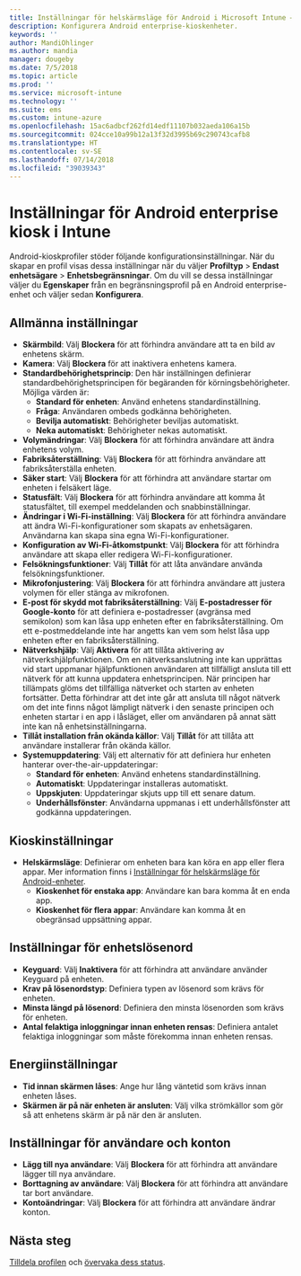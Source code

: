```yaml
---
title: Inställningar för helskärmsläge för Android i Microsoft Intune – Azure | Microsoft Docs
description: Konfigurera Android enterprise-kioskenheter.
keywords: ''
author: MandiOhlinger
ms.author: mandia
manager: dougeby
ms.date: 7/5/2018
ms.topic: article
ms.prod: ''
ms.service: microsoft-intune
ms.technology: ''
ms.suite: ems
ms.custom: intune-azure
ms.openlocfilehash: 15ac6adbcf262fd14edf11107b032aeda106a15b
ms.sourcegitcommit: 024cce10a99b12a13f32d3995b69c290743cafb8
ms.translationtype: HT
ms.contentlocale: sv-SE
ms.lasthandoff: 07/14/2018
ms.locfileid: "39039343"
---
```

# <a name="android-enterprise-kiosk-settings-in-intune"></a>Inställningar för Android enterprise kiosk i Intune

Android-kioskprofiler stöder följande konfigurationsinställningar. När du skapar en profil visas dessa inställningar när du väljer **Profiltyp** > **Endast enhetsägare** > **Enhetsbegränsningar**. Om du vill se dessa inställningar väljer du **Egenskaper** från en begränsningsprofil på en Android enterprise-enhet och väljer sedan **Konfigurera**.

## <a name="general-settings"></a>Allmänna inställningar

- **Skärmbild**: Välj **Blockera** för att förhindra användare att ta en bild av enhetens skärm.
- **Kamera**: Välj **Blockera** för att inaktivera enhetens kamera.
- **Standardbehörighetsprincip**: Den här inställningen definierar standardbehörighetsprincipen för begäranden för körningsbehörigheter. Möjliga värden är:
    - **Standard för enheten**: Använd enhetens standardinställning.
    - **Fråga**: Användaren ombeds godkänna behörigheten.
    - **Bevilja automatiskt**: Behörigheter beviljas automatiskt.
    - **Neka automatiskt**: Behörigheter nekas automatiskt.
- **Volymändringar**: Välj **Blockera** för att förhindra användare att ändra enhetens volym.
- **Fabriksåterställning**: Välj **Blockera** för att förhindra användare att fabriksåterställa enheten.
- **Säker start**: Välj **Blockera** för att förhindra att användare startar om enheten i felsäkert läge.
- **Statusfält**: Välj **Blockera** för att förhindra användare att komma åt statusfältet, till exempel meddelanden och snabbinställningar.
- **Ändringar i Wi-Fi-inställning**: Välj **Blockera** för att förhindra användare att ändra Wi-Fi-konfigurationer som skapats av enhetsägaren. Användarna kan skapa sina egna Wi-Fi-konfigurationer.
- **Konfiguration av Wi-Fi-åtkomstpunkt**: Välj **Blockera** för att förhindra användare att skapa eller redigera Wi-Fi-konfigurationer.
- **Felsökningsfunktioner**: Välj **Tillåt** för att låta användare använda felsökningsfunktioner.
- **Mikrofonjustering**: Välj **Blockera** för att förhindra användare att justera volymen för eller stänga av mikrofonen.
- **E-post för skydd mot fabriksåterställning**: Välj **E-postadresser för Google-konto** för att definiera e-postadresser (avgränsa med semikolon) som kan låsa upp enheten efter en fabriksåterställning. Om ett e-postmeddelande inte har angetts kan vem som helst låsa upp enheten efter en fabriksåterställning.
- **Nätverkshjälp**: Välj **Aktivera** för att tillåta aktivering av nätverkshjälpfunktionen. Om en nätverksanslutning inte kan upprättas vid start uppmanar hjälpfunktionen användaren att tillfälligt ansluta till ett nätverk för att kunna uppdatera enhetsprincipen. När principen har tillämpats glöms det tillfälliga nätverket och starten av enheten fortsätter. Detta förhindrar att det inte går att ansluta till något nätverk om det inte finns något lämpligt nätverk i den senaste principen och enheten startar i en app i låsläget, eller om användaren på annat sätt inte kan nå enhetsinställningarna.
- **Tillåt installation från okända källor**: Välj **Tillåt** för att tillåta att användare installerar från okända källor.
- **Systemuppdatering**: Välj ett alternativ för att definiera hur enheten hanterar over-the-air-uppdateringar:
    - **Standard för enheten**: Använd enhetens standardinställning.
    - **Automatiskt**: Uppdateringar installeras automatiskt.
    - **Uppskjuten**: Uppdateringar skjuts upp till ett senare datum.
    - **Underhållsfönster**: Användarna uppmanas i ett underhållsfönster att godkänna uppdateringen.

## <a name="kiosk-settings"></a>Kioskinställningar

- **Helskärmsläge**: Definierar om enheten bara kan köra en app eller flera appar. Mer information finns i [Inställningar för helskärmsläge för Android-enheter](android-kiosk-settings.md).
    - **Kioskenhet för enstaka app**: Användare kan bara komma åt en enda app.
    - **Kioskenhet för flera appar**: Användare kan komma åt en obegränsad uppsättning appar.

## <a name="device-password-settings"></a>Inställningar för enhetslösenord

- **Keyguard**: Välj **Inaktivera** för att förhindra att användare använder Keyguard på enheten.
- **Krav på lösenordstyp**: Definiera typen av lösenord som krävs för enheten.
- **Minsta längd på lösenord**: Definiera den minsta lösenorden som krävs för enheten.
- **Antal felaktiga inloggningar innan enheten rensas**: Definiera antalet felaktiga inloggningar som måste förekomma innan enheten rensas.

## <a name="power-settings"></a>Energiinställningar

- **Tid innan skärmen låses**: Ange hur lång väntetid som krävs innan enheten låses.
- **Skärmen är på när enheten är ansluten**: Välj vilka strömkällor som gör så att enhetens skärm är på när den är ansluten.

## <a name="users-and-accounts-settings"></a>Inställningar för användare och konton

- **Lägg till nya användare**: Välj **Blockera** för att förhindra att användare lägger till nya användare.
- **Borttagning av användare**: Välj **Blockera** för att förhindra att användare tar bort användare.
- **Kontoändringar**: Välj **Blockera** för att förhindra att användare ändrar konton.

## <a name="next-steps"></a>Nästa steg
[Tilldela profilen](device-profile-assign.md) och [övervaka dess status](device-profile-monitor.md).



